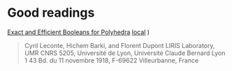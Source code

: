 # Good readings

[Exact and Efficient Booleans for Polyhedra](https://liris.cnrs.fr/Documents/Liris-4883.pdf)
[local](./Liris-4883.pdf)
)

> Cyril Leconte, Hichem Barki, and Florent Dupont
> LIRIS Laboratory, UMR CNRS 5205, Université de Lyon, Université Claude Bernard Lyon 1
> 43 Bd. du 11 novembre 1918, F-69622 Villeurbanne, France
